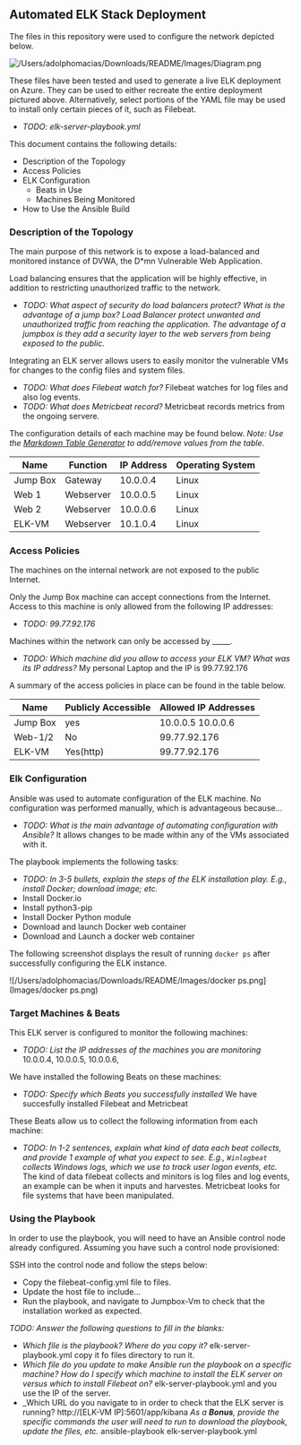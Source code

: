 ## Automated ELK Stack Deployment

The files in this repository were used to configure the network depicted below.

![/Users/adolphomacias/Downloads/README/Images/Diagram.png](Images/Diagram.png)

These files have been tested and used to generate a live ELK deployment on Azure. They can be used to either recreate the entire deployment pictured above. Alternatively, select portions of the YAML file may be used to install only certain pieces of it, such as Filebeat.

  - _TODO: elk-server-playbook.yml_

This document contains the following details:
- Description of the Topology
- Access Policies
- ELK Configuration
  - Beats in Use
  - Machines Being Monitored
- How to Use the Ansible Build


### Description of the Topology

The main purpose of this network is to expose a load-balanced and monitored instance of DVWA, the D*mn Vulnerable Web Application.

Load balancing ensures that the application will be highly effective, in addition to restricting unauthorized traffic to the network.
- _TODO: What aspect of security do load balancers protect? What is the advantage of a jump box? Load Balancer protect unwanted and unauthorized traffic from reaching the application. The advantage of a jumpbox is they add a security layer to the web servers from being exposed to the public._

Integrating an ELK server allows users to easily monitor the vulnerable VMs for changes to the config files and system files.
- _TODO: What does Filebeat watch for?_ Filebeat watches for log files and also log events.
- _TODO: What does Metricbeat record?_ Metricbeat records metrics from the ongoing servere.

The configuration details of each machine may be found below.
_Note: Use the [Markdown Table Generator](http://www.tablesgenerator.com/markdown_tables) to add/remove values from the table_.

| Name     | Function | IP Address | Operating System |
|----------|----------|------------|------------------|
| Jump Box | Gateway  | 10.0.0.4   | Linux            |
| Web 1    | Webserver| 10.0.0.5   | Linux            |
| Web 2    | Webserver| 10.0.0.6   | Linux            |
| ELK-VM   | Webserver| 10.1.0.4   | Linux            |

### Access Policies

The machines on the internal network are not exposed to the public Internet. 

Only the Jump Box machine can accept connections from the Internet. Access to this machine is only allowed from the following IP addresses:
- _TODO: 99.77.92.176_

Machines within the network can only be accessed by _____.
- _TODO: Which machine did you allow to access your ELK VM? What was its IP address?_ My personal Laptop and the IP is 99.77.92.176

A summary of the access policies in place can be found in the table below.

| Name     | Publicly Accessible | Allowed IP Addresses |
|----------|---------------------|----------------------|
| Jump Box | yes                 | 10.0.0.5 10.0.0.6    |
| Web-1/2  | No                  | 99.77.92.176         |
| ELK-VM   | Yes(http)           | 99.77.92.176         |

### Elk Configuration

Ansible was used to automate configuration of the ELK machine. No configuration was performed manually, which is advantageous because...
- _TODO: What is the main advantage of automating configuration with Ansible?_ It allows changes to be made within any of the VMs associated with it.

The playbook implements the following tasks:
- _TODO: In 3-5 bullets, explain the steps of the ELK installation play. E.g., install Docker; download image; etc._
- Install Docker.io
- Install python3-pip
- Install Docker Python module
- Download and launch Docker web container
- Download and Launch a docker web container

The following screenshot displays the result of running `docker ps` after successfully configuring the ELK instance.

![/Users/adolphomacias/Downloads/README/Images/docker ps.png](Images/docker ps.png)

### Target Machines & Beats
This ELK server is configured to monitor the following machines:
- _TODO: List the IP addresses of the machines you are monitoring_
10.0.0.4, 10.0.0.5, 10.0.0.6, 

We have installed the following Beats on these machines:
- _TODO: Specify which Beats you successfully installed_
We have succesfully installed Filebeat and Metricbeat

These Beats allow us to collect the following information from each machine:
- _TODO: In 1-2 sentences, explain what kind of data each beat collects, and provide 1 example of what you expect to see. E.g., `Winlogbeat` collects Windows logs, which we use to track user logon events, etc._
The kind of data filebeat collects and minitors is log files and log events, an example can be when it inputs and harvestes. Metricbeat looks for file systems that have been manipulated.

### Using the Playbook
In order to use the playbook, you will need to have an Ansible control node already configured. Assuming you have such a control node provisioned: 

SSH into the control node and follow the steps below:
- Copy the filebeat-config.yml file to files.
- Update the host file to include...
- Run the playbook, and navigate to Jumpbox-Vm to check that the installation worked as expected.

_TODO: Answer the following questions to fill in the blanks:_
- _Which file is the playbook? Where do you copy it?_ elk-server-playbook.yml copy it fo files directory to run it.
- _Which file do you update to make Ansible run the playbook on a specific machine? How do I specify which machine to install the ELK server on versus which to install Filebeat on?_ elk-server-playbook.yml and you use the IP of the server.
- _Which URL do you navigate to in order to check that the ELK server is running?
http://[ELK-VM IP]:5601/app/kibana
_As a **Bonus**, provide the specific commands the user will need to run to download the playbook, update the files, etc._
ansible-playbook elk-server-playbook.yml
